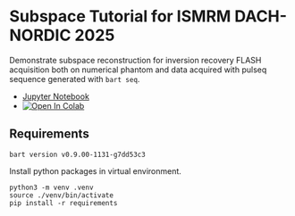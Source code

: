 # Subspace Tutorial for ISMRM DACH-NORDIC 2025
Demonstrate subspace reconstruction for inversion recovery FLASH acquisition both on numerical phantom and data acquired with pulseq sequence generated with `bart seq`.

- [Jupyter Notebook](./tutorial.ipynb)
- [![Open In Colab](https://colab.research.google.com/assets/colab-badge.svg)](https://colab.research.google.com/github/mrirecon/bart-workshop/blob/master/dach_ismrm2025/subspace/tutorial_colab.ipynb)





## Requirements
```
bart version v0.9.00-1131-g7dd53c3 
```

Install python packages in virtual environment. 
```
python3 -m venv .venv
source ./venv/bin/activate
pip install -r requirements
```

